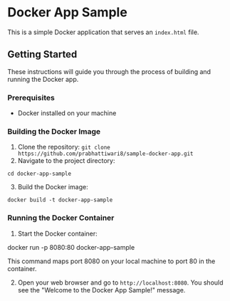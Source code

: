 # Docker App Sample

This is a simple Docker application that serves an `index.html` file.

## Getting Started

These instructions will guide you through the process of building and running the Docker app.

### Prerequisites

- Docker installed on your machine

### Building the Docker Image

1. Clone the repository: `git clone https://github.com/prabhattiwari8/sample-docker-app.git`
2. Navigate to the project directory:

`cd docker-app-sample`

3. Build the Docker image:

`docker build -t docker-app-sample`

### Running the Docker Container

1. Start the Docker container:

docker run -p 8080:80 docker-app-sample

This command maps port 8080 on your local machine to port 80 in the container.

2. Open your web browser and go to `http://localhost:8080`. You should see the "Welcome to the Docker App Sample!" message.

